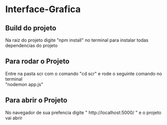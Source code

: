 # Interface-Grafica
## Build do projeto
Na raiz do projeto digite "npm install" no terminal para instalar todas<br> dependencias do projeto 
## Para rodar o Projeto 
Entre na pasta scr com o comando "cd scr" e rode o seguinte comando no terminal<br>
"nodemon app.js"
## Para abrir o Projeto
No navegador de sua prefencia digite " http://localhost:5000/ " e o projeto vai
abrir

